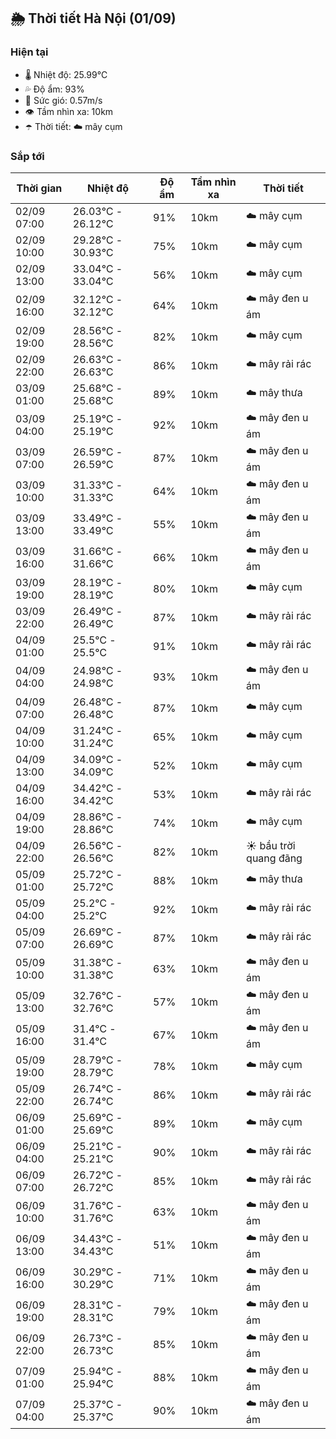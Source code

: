 ## 🌦️ Thời tiết Hà Nội (01/09)

### Hiện tại

- 🌡️ Nhiệt độ: 25.99℃
- 💦 Độ ẩm: 93%
- 💨 Sức gió: 0.57m/s
- 👁️ Tầm nhìn xa: 10km
- ☂️ Thời tiết: ☁️ mây cụm

### Sắp tới

| Thời gian | Nhiệt độ | Độ ẩm | Tầm nhìn xa | Thời tiết |
| --- | --- | --- | --- | --- |
| 02/09 07:00 | 26.03℃ - 26.12℃ | 91% | 10km | ☁️ mây cụm |
| 02/09 10:00 | 29.28℃ - 30.93℃ | 75% | 10km | ☁️ mây cụm |
| 02/09 13:00 | 33.04℃ - 33.04℃ | 56% | 10km | ☁️ mây cụm |
| 02/09 16:00 | 32.12℃ - 32.12℃ | 64% | 10km | ☁️ mây đen u ám |
| 02/09 19:00 | 28.56℃ - 28.56℃ | 82% | 10km | ☁️ mây cụm |
| 02/09 22:00 | 26.63℃ - 26.63℃ | 86% | 10km | ☁️ mây rải rác |
| 03/09 01:00 | 25.68℃ - 25.68℃ | 89% | 10km | ☁️ mây thưa |
| 03/09 04:00 | 25.19℃ - 25.19℃ | 92% | 10km | ☁️ mây đen u ám |
| 03/09 07:00 | 26.59℃ - 26.59℃ | 87% | 10km | ☁️ mây đen u ám |
| 03/09 10:00 | 31.33℃ - 31.33℃ | 64% | 10km | ☁️ mây đen u ám |
| 03/09 13:00 | 33.49℃ - 33.49℃ | 55% | 10km | ☁️ mây đen u ám |
| 03/09 16:00 | 31.66℃ - 31.66℃ | 66% | 10km | ☁️ mây đen u ám |
| 03/09 19:00 | 28.19℃ - 28.19℃ | 80% | 10km | ☁️ mây cụm |
| 03/09 22:00 | 26.49℃ - 26.49℃ | 87% | 10km | ☁️ mây rải rác |
| 04/09 01:00 | 25.5℃ - 25.5℃ | 91% | 10km | ☁️ mây rải rác |
| 04/09 04:00 | 24.98℃ - 24.98℃ | 93% | 10km | ☁️ mây đen u ám |
| 04/09 07:00 | 26.48℃ - 26.48℃ | 87% | 10km | ☁️ mây cụm |
| 04/09 10:00 | 31.24℃ - 31.24℃ | 65% | 10km | ☁️ mây cụm |
| 04/09 13:00 | 34.09℃ - 34.09℃ | 52% | 10km | ☁️ mây cụm |
| 04/09 16:00 | 34.42℃ - 34.42℃ | 53% | 10km | ☁️ mây rải rác |
| 04/09 19:00 | 28.86℃ - 28.86℃ | 74% | 10km | ☁️ mây cụm |
| 04/09 22:00 | 26.56℃ - 26.56℃ | 82% | 10km | ☀️ bầu trời quang đãng |
| 05/09 01:00 | 25.72℃ - 25.72℃ | 88% | 10km | ☁️ mây thưa |
| 05/09 04:00 | 25.2℃ - 25.2℃ | 92% | 10km | ☁️ mây rải rác |
| 05/09 07:00 | 26.69℃ - 26.69℃ | 87% | 10km | ☁️ mây rải rác |
| 05/09 10:00 | 31.38℃ - 31.38℃ | 63% | 10km | ☁️ mây đen u ám |
| 05/09 13:00 | 32.76℃ - 32.76℃ | 57% | 10km | ☁️ mây đen u ám |
| 05/09 16:00 | 31.4℃ - 31.4℃ | 67% | 10km | ☁️ mây đen u ám |
| 05/09 19:00 | 28.79℃ - 28.79℃ | 78% | 10km | ☁️ mây cụm |
| 05/09 22:00 | 26.74℃ - 26.74℃ | 86% | 10km | ☁️ mây rải rác |
| 06/09 01:00 | 25.69℃ - 25.69℃ | 89% | 10km | ☁️ mây cụm |
| 06/09 04:00 | 25.21℃ - 25.21℃ | 90% | 10km | ☁️ mây rải rác |
| 06/09 07:00 | 26.72℃ - 26.72℃ | 85% | 10km | ☁️ mây rải rác |
| 06/09 10:00 | 31.76℃ - 31.76℃ | 63% | 10km | ☁️ mây đen u ám |
| 06/09 13:00 | 34.43℃ - 34.43℃ | 51% | 10km | ☁️ mây đen u ám |
| 06/09 16:00 | 30.29℃ - 30.29℃ | 71% | 10km | ☁️ mây đen u ám |
| 06/09 19:00 | 28.31℃ - 28.31℃ | 79% | 10km | ☁️ mây đen u ám |
| 06/09 22:00 | 26.73℃ - 26.73℃ | 85% | 10km | ☁️ mây đen u ám |
| 07/09 01:00 | 25.94℃ - 25.94℃ | 88% | 10km | ☁️ mây đen u ám |
| 07/09 04:00 | 25.37℃ - 25.37℃ | 90% | 10km | ☁️ mây đen u ám |
